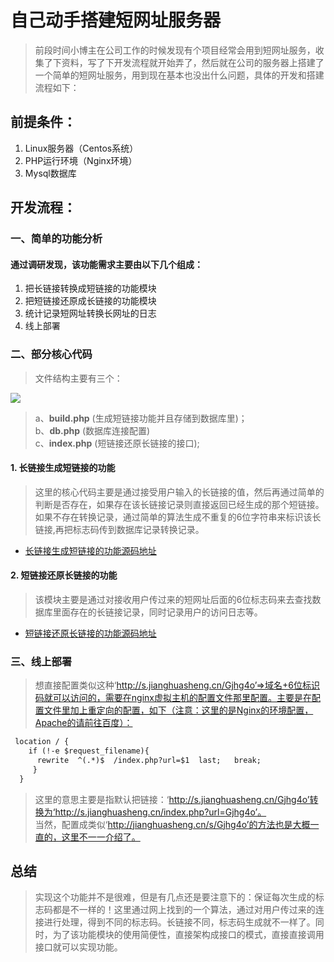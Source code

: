 # 自己动手搭建短网址服务器 #
> 前段时间小博主在公司工作的时候发现有个项目经常会用到短网址服务，收集了下资料，写了下开发流程就开始弄了，然后就在公司的服务器上搭建了一个简单的短网址服务，用到现在基本也没出什么问题，具体的开发和搭建流程如下：

## 前提条件： ##
1. Linux服务器（Centos系统）
2. PHP运行环境（Nginx环境）
3. Mysql数据库

## 开发流程： ##
### 一、简单的功能分析 ###
#### 通过调研发现，该功能需求主要由以下几个组成： ####
1. 把长链接转换成短链接的功能模块
2. 把短链接还原成长链接的功能模块
3. 统计记录短网址转换长网址的日志
4. 线上部署

### 二、部分核心代码 ###

> 文件结构主要有三个：<br>

![](http://on225liw3.bkt.clouddn.com/shortUrl_mulu.png)<br>
> a、**build.php** (生成短链接功能并且存储到数据库里)；<br>
> b、**db.php** (数据库连接配置)<br>
> c、**index.php** (短链接还原长链接的接口);

#### 1. 长链接生成短链接的功能 ####

> 这里的核心代码主要是通过接受用户输入的长链接的值，然后再通过简单的判断是否存在，如果存在该长链接记录则直接返回已经生成的那个短链接。如果不存在转换记录，通过简单的算法生成不重复的6位字符串来标识该长链接,再把标志码传到数据库记录转换记录。

- [长链接生成短链接的功能源码地址](https://github.com/jianghuasheng/shortUrl/blob/master/build.php "源码地址")

#### 2. 短链接还原长链接的功能 ####

> 该模块主要是通过对接收用户传过来的短网址后面的6位标志码来去查找数据库里面存在的长链接记录，同时记录用户的访问日志等。

- [短链接还原长链接的功能源码地址](https://github.com/jianghuasheng/shortUrl/blob/master/index.php "源码地址")

### 三、线上部署 ###
> 想直接配置类似这种‘http://s.jianghuasheng.cn/Gjhg4o’=>域名+6位标识码就可以访问的，需要在nginx虚拟主机的配置文件那里配置。主要是在配置文件里加上重定向的配置，如下（注意：这里的是Nginx的环境配置，Apache的请前往百度）：

``` html
 location / {
    if (!-e $request_filename){
      rewrite  ^(.*)$  /index.php?url=$1  last;   break;
     }
  }
```
> 这里的意思主要是指默认把链接：‘http://s.jianghuasheng.cn/Gjhg4o’转换为‘http://s.jianghuasheng.cn/index.php?url=Gjhg4o’。<br>
> 当然，配置成类似‘http://jianghuasheng.cn/s/Gjhg4o’的方法也是大概一直的，这里不一一介绍了。

## 总结 ##
> 实现这个功能并不是很难，但是有几点还是要注意下的：保证每次生成的标志码都是不一样的！这里通过网上找到的一个算法，通过对用户传过来的连接进行处理，得到不同的标志码。长链接不同，标志码生成就不一样了。同时，为了该功能模块的使用简便性，直接架构成接口的模式，直接直接调用接口就可以实现功能。